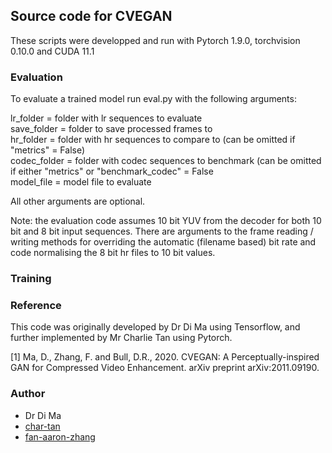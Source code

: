 ## Source code for CVEGAN

These scripts were developped and run with Pytorch 1.9.0, torchvision 0.10.0 and CUDA 11.1 

### Evaluation

To evaluate a trained model run eval.py with the following arguments:

lr_folder = folder with lr sequences to evaluate <br />
save_folder = folder to save processed frames to <br />
hr_folder = folder with hr sequences to compare to (can be omitted if "metrics" = False) <br />
codec_folder = folder with codec sequences to benchmark (can be omitted if either "metrics" or "benchmark_codec" = False <br />
model_file = model file to evaluate

All other arguments are optional.

Note: the evaluation code assumes 10 bit YUV from the decoder for both 10 bit and 8 bit input sequences. There are arguments to the frame reading / writing methods for overriding the automatic (filename based) bit rate and code normalising the 8 bit hr files to 10 bit values.

### Training

### Reference

This code was originally developed by Dr Di Ma using Tensorflow, and further implemented by Mr Charlie Tan using Pytorch.
 
[1] Ma, D., Zhang, F. and Bull, D.R., 2020. CVEGAN: A Perceptually-inspired GAN for Compressed Video Enhancement. arXiv preprint arXiv:2011.09190.

### Author

- Dr Di Ma
- [char-tan](https://github.com/char-tan)
- [fan-aaron-zhang](https://github.com/an-aaron-zhang)
